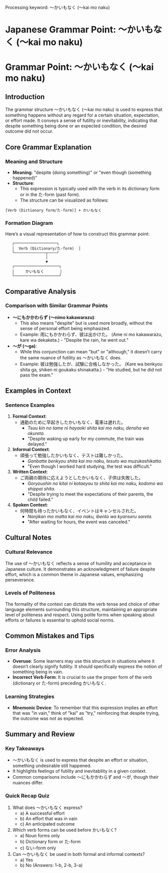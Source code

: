 Processing keyword: ～かいもなく (〜kai mo naku)
# Japanese Grammar Point: ～かいもなく (〜kai mo naku)
# Grammar Point: ～かいもなく (〜kai mo naku)
## Introduction
The grammar structure ～かいもなく (〜kai mo naku) is used to express that something happens without any regard for a certain situation, expectation, or effort made. It conveys a sense of futility or inevitability, indicating that despite something being done or an expected condition, the desired outcome did not occur.
## Core Grammar Explanation
### Meaning and Structure
- **Meaning**: "despite (doing something)" or "even though (something happened)"
- **Structure**: 
  - This expression is typically used with the verb in its dictionary form or in the た-form (past form).
  - The structure can be visualized as follows:
```
[Verb (Dictionary form/た-form)] + かいもなく
```
### Formation Diagram
Here’s a visual representation of how to construct this grammar point:
```
   ┌───────────────────┐
   │  Verb (Dictionary/た-form)  │
   └──────────────┬────┘
                  │
                  ▼
   ┌────────────────────┐
   │     かいもなく       │
   └────────────────────┘
```
## Comparative Analysis
### Comparison with Similar Grammar Points
- **～にもかかわらず (〜nimo kakawarazu)**: 
  - This also means "despite" but is used more broadly, without the sense of personal effort being emphasized.
  - Example: 雨にもかかわらず、彼は出かけた。 (Ame ni mo kakawarazu, kare wa dekaketa.) - "Despite the rain, he went out."
- **～が (〜ga)**: 
  - While this conjunction can mean "but" or "although," it doesn’t carry the same nuance of futility as ～かいもなく does.
  - Example: 彼は勉強したが、試験に合格しなかった。 (Kare wa benkyou shita ga, shiken ni goukaku shinakatta.) - "He studied, but he did not pass the exam."
## Examples in Context
### Sentence Examples
1. **Formal Context**: 
   - 通勤のために早起きしたかいもなく、電車は遅れた。
     - *Tsuu kin no tame ni hayaoki shita kai mo naku, densha wa okureta.*
     - "Despite waking up early for my commute, the train was delayed."
2. **Informal Context**: 
   - 頑張って勉強したかいもなく、テストは難しかった。
     - *Ganbatte benkyou shita kai mo naku, tesuto wa muzukashikatta.*
     - "Even though I worked hard studying, the test was difficult."
3. **Written Context**: 
   - ご両親の期待に応えようとしたかいもなく、子供は失敗した。
     - *Goryoushin no kitai ni kotaeyou to shita kai mo naku, kodomo wa shippai shita.*
     - "Despite trying to meet the expectations of their parents, the child failed."
4. **Spoken Context**: 
   - 何時間も待ったかいもなく、イベントはキャンセルされた。
     - *Nanjikan mo matta kai mo naku, ibento wa kyanseru sareta.*
     - "After waiting for hours, the event was canceled."
## Cultural Notes
### Cultural Relevance
The use of ～かいもなく reflects a sense of humility and acceptance in Japanese culture. It demonstrates an acknowledgment of failure despite effort, which is a common theme in Japanese values, emphasizing perseverance.
### Levels of Politeness
The formality of the context can dictate the verb tense and choice of other language elements surrounding this structure, maintaining an appropriate level of politeness and respect. Using polite forms when speaking about efforts or failures is essential to uphold social norms.
## Common Mistakes and Tips
### Error Analysis
- **Overuse**: Some learners may use this structure in situations where it doesn’t clearly signify futility. It should specifically express the notion of something being in vain.
- **Incorrect Verb Form**: It is crucial to use the proper form of the verb (dictionary or た-form) preceding かいもなく.
### Learning Strategies
- **Mnemonic Device**: To remember that this expression implies an effort that was "in vain," think of "kai" as "try," reinforcing that despite trying, the outcome was not as expected.
## Summary and Review
### Key Takeaways
- ～かいもなく is used to express that despite an effort or situation, something undesirable still happened.
- It highlights feelings of futility and inevitability in a given context.
- Common comparisons include ～にもかかわらず and ～が, though their nuances differ.
### Quick Recap Quiz
1. What does ～かいもなく express?
   - a) A successful effort
   - b) An effort that was in vain
   - c) An anticipated outcome
2. Which verb forms can be used before かいもなく?
   - a) Noun forms only
   - b) Dictionary form or た-form
   - c) ない-form only
3. Can ～かいもなく be used in both formal and informal contexts?
   - a) Yes
   - b) No
(Answers: 1-b, 2-b, 3-a)
